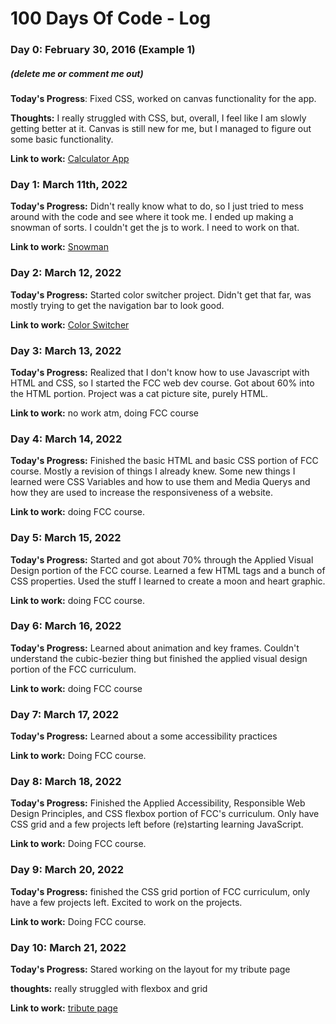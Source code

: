 # 100 Days Of Code - Log

### Day 0: February 30, 2016 (Example 1)
##### (delete me or comment me out)

**Today's Progress**: Fixed CSS, worked on canvas functionality for the app.

**Thoughts:** I really struggled with CSS, but, overall, I feel like I am slowly getting better at it. Canvas is still new for me, but I managed to figure out some basic functionality.

**Link to work:** [Calculator App](http://www.example.com)


### Day 1: March 11th, 2022

**Today's Progress:** Didn't really know what to do, so I just tried to mess around with the code and see where it took me. I ended up making a snowman of sorts. I couldn't get the js to work. I need to work on that. 

**Link to work:** [Snowman](https://github.com/c4leab/100-days-of-code/blob/master/first.html)


### Day 2: March 12, 2022

**Today's Progress:** Started color switcher project. Didn't get that far, was mostly trying to get the navigation bar to look good.

**Link to work:** [Color Switcher](https://github.com/c4leab/100-days-of-code/blob/master/cs.html)


### Day 3: March 13, 2022

**Today's Progress:** Realized that I don't know how to use Javascript with HTML and CSS, so I started the FCC web dev course. Got about 60% into the HTML portion. Project was a cat picture site, purely HTML.

**Link to work:** no work atm, doing FCC course


### Day 4: March 14, 2022

**Today's Progress:** Finished the basic HTML and basic CSS portion of FCC course. Mostly a revision of things I already knew. Some new things I learned were CSS Variables and how to use them and Media Querys and how they are used to increase the responsiveness of a website.

**Link to work:** doing FCC course.


### Day 5: March 15, 2022

**Today's Progress:** Started and got about 70% through the Applied Visual Design portion of the FCC course. Learned a few HTML tags and a bunch of CSS properties. Used the stuff I learned to create a moon and heart graphic. 

**Link to work:** doing FCC course.


### Day 6: March 16, 2022

**Today's Progress:** Learned about animation and key frames. Couldn't understand the cubic-bezier thing but finished the applied visual design portion of the FCC curriculum.

**Link to work:** doing FCC course


### Day 7: March 17, 2022

**Today's Progress:** Learned about a some accessibility practices

**Link to work:** Doing FCC course.


### Day 8: March 18, 2022

**Today's Progress:** Finished the Applied Accessibility, Responsible Web Design Principles, and CSS flexbox portion of FCC's curriculum. Only have CSS grid and a few projects left before (re)starting learning JavaScript.

**Link to work:** Doing FCC course.


### Day 9: March 20, 2022

**Today's Progress:** finished the CSS grid portion of FCC curriculum, only have a few projects left. Excited to work on the projects.

**Link to work:** Doing FCC course.


### Day 10: March 21, 2022

**Today's Progress:** Stared working on the layout for my tribute page

**thoughts:** really struggled with flexbox and grid

**Link to work:** [tribute page](https://codepen.io/c4leab/pen/vYpKYJa)


